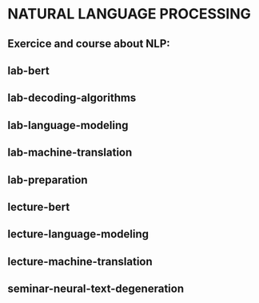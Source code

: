 #                       NATURAL LANGUAGE PROCESSING

## Exercice and course about NLP:
## lab-bert
## lab-decoding-algorithms
## lab-language-modeling
## lab-machine-translation
## lab-preparation
## lecture-bert
## lecture-language-modeling
## lecture-machine-translation
## seminar-neural-text-degeneration
